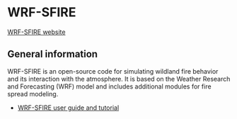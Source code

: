 # WRF-SFIRE

[WRF-SFIRE website](https://wiki.openwfm.org/wiki/WRF-SFIRE)

## General information

WRF-SFIRE is an open-source code for simulating wildland fire behavior and its interaction with the atmosphere. It is based on the Weather Research and Forecasting (WRF) model and includes additional modules for fire spread modeling.

  * [WRF-SFIRE user guide and tutorial](https://wiki.openwfm.org/wiki/WRF-SFIRE_user_guide)